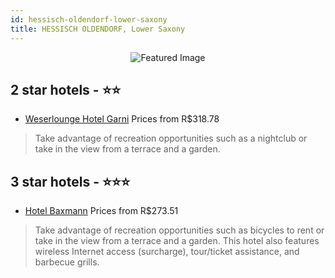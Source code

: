 ```yaml
---
id: hessisch-oldendorf-lower-saxony
title: HESSISCH OLDENDORF, Lower Saxony
---
```


<center><img src="https://i.travelapi.com/hotels/10000000/9810000/9806000/9805943/a9c383d3_z.jpg" alt="Featured Image" /></center>


##  2 star hotels - ⭐️⭐️

-    [Weserlounge Hotel Garni](https://www.hurb.com/br/hotels/hessisch-oldendorf/weserlounge-hotel-garni-JNP-JP438842?cmp=18055) Prices from R$318.78
   > Take advantage of recreation opportunities such as a nightclub or take in the view from a terrace and a garden.

##  3 star hotels - ⭐️⭐️⭐️

-    [Hotel Baxmann](https://www.hurb.com/br/hotels/hessisch-oldendorf/hotel-baxmann-JNP-JP264184?cmp=18055) Prices from R$273.51
   > Take advantage of recreation opportunities such as bicycles to rent or take in the view from a terrace and a garden. This hotel also features wireless Internet access (surcharge), tour/ticket assistance, and barbecue grills.
